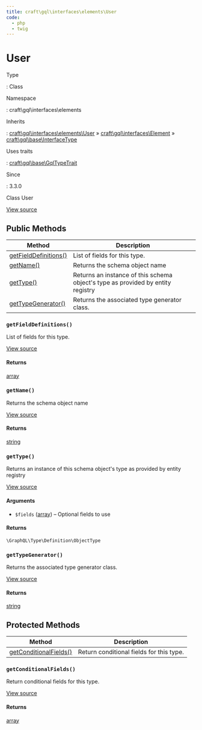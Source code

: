 ```yaml
---
title: craft\gql\interfaces\elements\User
code:
  - php
  - twig
---
```


# User

Type

:   Class

Namespace

:   craft\gql\interfaces\elements

Inherits

:   [craft\gql\interfaces\elements\User](craft-gql-interfaces-elements-user.md) &raquo;
[craft\gql\interfaces\Element](craft-gql-interfaces-element.md) &raquo;
[craft\gql\base\InterfaceType](craft-gql-base-interfacetype.md)

Uses traits

:   [craft\gql\base\GqlTypeTrait](craft-gql-base-gqltypetrait.md)

Since

:   3.3.0



Class User





[View source](https://github.com/craftcms/cms/blob/master/src/gql/interfaces/elements/User.php)






## Public Methods

| Method                                                                                    | Description
| ----------------------------------------------------------------------------------------- | -------------------------------------------------------------------------------
| [getFieldDefinitions()](craft-gql-interfaces-elements-user.md#method-getfielddefinitions) | List of fields for this type.
| [getName()](craft-gql-interfaces-elements-user.md#method-getname)                         | Returns the schema object name
| [getType()](craft-gql-interfaces-elements-user.md#method-gettype)                         | Returns an instance of this schema object's type as provided by entity registry
| [getTypeGenerator()](craft-gql-interfaces-elements-user.md#method-gettypegenerator)       | Returns the associated type generator class.

### `getFieldDefinitions()`





List of fields for this type.








[View source](https://github.com/craftcms/cms/blob/master/src/gql/interfaces/elements/User.php#L70-L119)



#### Returns

[array](http://php.net/language.types.array)



### `getName()`





Returns the schema object name








[View source](https://github.com/craftcms/cms/blob/master/src/gql/interfaces/elements/User.php#L62-L65)



#### Returns

[string](http://php.net/language.types.string)



### `getType()`





Returns an instance of this schema object's type as provided by entity registry








[View source](https://github.com/craftcms/cms/blob/master/src/gql/interfaces/elements/User.php#L39-L57)


#### Arguments

- `$fields` ([array](http://php.net/language.types.array)) – Optional fields to use

#### Returns

`\GraphQL\Type\Definition\ObjectType`



### `getTypeGenerator()`





Returns the associated type generator class.








[View source](https://github.com/craftcms/cms/blob/master/src/gql/interfaces/elements/User.php#L31-L34)



#### Returns

[string](http://php.net/language.types.string)





## Protected Methods

| Method                                                                                      | Description
| ------------------------------------------------------------------------------------------- | ----------------------------------------
| [getConditionalFields()](craft-gql-interfaces-elements-user.md#method-getconditionalfields) | Return conditional fields for this type.

### `getConditionalFields()`





Return conditional fields for this type.








[View source](https://github.com/craftcms/cms/blob/master/src/gql/interfaces/elements/User.php#L124-L139)



#### Returns

[array](http://php.net/language.types.array)









